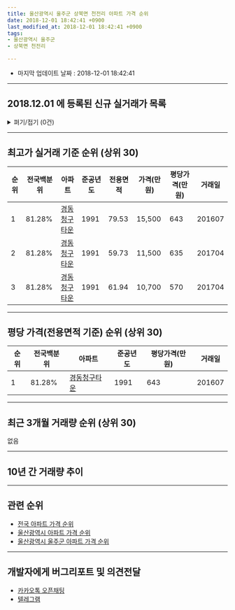 ```yaml
---
title: 울산광역시 울주군 상북면 천전리 아파트 가격 순위
date: 2018-12-01 18:42:41 +0900
last_modified_at: 2018-12-01 18:42:41 +0900
tags:
- 울산광역시 울주군
- 상북면 천전리

---
```


* 마지막 업데이트 날짜 : 2018-12-01 18:42:41

---

## 2018.12.01 에 등록된 신규 실거래가 목록

<details>
<summary>펴기/접기 (0건)</summary>
<div markdown="1">

|아파트|전국백분위|준공년도|전용면적|가격(만원)|평당가격(만원)|거래일|
|---|---|---|---|---|---|---|
|없음|||||||


</div>
</details>

---

## 최고가 실거래 기준 순위 (상위 30)


|순위|전국백분위|아파트|준공년도|전용면적|가격(만원)|평당가격(만원)|거래일|
|---|---|---|---|---|---|---|---|
|1|81.28%|[경동청구타운](https://search.naver.com/search.naver?query=%EC%9A%B8%EC%82%B0%EA%B4%91%EC%97%AD%EC%8B%9C+%EC%9A%B8%EC%A3%BC%EA%B5%B0+%EC%83%81%EB%B6%81%EB%A9%B4+%EC%B2%9C%EC%A0%84%EB%A6%AC+%EA%B2%BD%EB%8F%99%EC%B2%AD%EA%B5%AC%ED%83%80%EC%9A%B4)|1991|79.53|15,500|643|201607|
|2|81.28%|[경동청구타운](https://search.naver.com/search.naver?query=%EC%9A%B8%EC%82%B0%EA%B4%91%EC%97%AD%EC%8B%9C+%EC%9A%B8%EC%A3%BC%EA%B5%B0+%EC%83%81%EB%B6%81%EB%A9%B4+%EC%B2%9C%EC%A0%84%EB%A6%AC+%EA%B2%BD%EB%8F%99%EC%B2%AD%EA%B5%AC%ED%83%80%EC%9A%B4)|1991|59.73|11,500|635|201704|
|3|81.28%|[경동청구타운](https://search.naver.com/search.naver?query=%EC%9A%B8%EC%82%B0%EA%B4%91%EC%97%AD%EC%8B%9C+%EC%9A%B8%EC%A3%BC%EA%B5%B0+%EC%83%81%EB%B6%81%EB%A9%B4+%EC%B2%9C%EC%A0%84%EB%A6%AC+%EA%B2%BD%EB%8F%99%EC%B2%AD%EA%B5%AC%ED%83%80%EC%9A%B4)|1991|61.94|10,700|570|201704|


---

## 평당 가격(전용면적 기준) 순위 (상위 30)


|순위|전국백분위|아파트|준공년도|평당가격(만원)|거래일|
|---|---|---|---|---|---|
|1|81.28%|[경동청구타운](https://search.naver.com/search.naver?query=%EC%9A%B8%EC%82%B0%EA%B4%91%EC%97%AD%EC%8B%9C+%EC%9A%B8%EC%A3%BC%EA%B5%B0+%EC%83%81%EB%B6%81%EB%A9%B4+%EC%B2%9C%EC%A0%84%EB%A6%AC+%EA%B2%BD%EB%8F%99%EC%B2%AD%EA%B5%AC%ED%83%80%EC%9A%B4)|1991|643|201607|


---

## 최근 3개월 거래량 순위 (상위 30)

없음

---

## 10년 간 거래량 추이


<div style="width:100%;">
    <canvas id="deal_progress" height="250"></canvas>
</div>

<script>
new Chart(document.getElementById("deal_progress"), {
    type: 'line',
    data: {
        labels: ['200812','200901','200902','200903','200904','200905','200906','200907','200908','200909','200910','200911','200912','201001','201002','201003','201004','201005','201006','201007','201008','201009','201010','201011','201012','201101','201102','201103','201104','201105','201106','201107','201108','201109','201110','201111','201112','201201','201202','201203','201204','201205','201206','201207','201208','201209','201210','201211','201212','201301','201302','201303','201304','201305','201306','201307','201308','201309','201310','201311','201312','201401','201402','201403','201404','201405','201406','201407','201408','201409','201410','201411','201412','201501','201502','201503','201504','201505','201506','201507','201508','201509','201510','201511','201512','201601','201602','201603','201604','201605','201606','201607','201608','201609','201610','201611','201612','201701','201702','201703','201704','201705','201706','201707','201708','201709','201710','201711','201712','201801','201802','201803','201804','201805','201806','201807','201808','201809','201810','201811','201812'],
        datasets: [{
            label: '실거래 수',
            pointRadius: 1,
            data: [2, 1, 3, 3, 4, 5, 7, 4, 2, 2, 2, 0, 0, 5, 3, 5, 0, 4, 6, 5, 1, 3, 4, 9, 9, 3, 8, 9, 15, 5, 4, 3, 5, 10, 5, 3, 6, 4, 3, 4, 6, 4, 3, 2, 1, 4, 3, 4, 4, 1, 1, 7, 3, 6, 2, 3, 6, 5, 5, 5, 4, 8, 0, 6, 4, 1, 2, 2, 4, 11, 9, 2, 1, 4, 5, 6, 7, 3, 3, 2, 3, 5, 1, 2, 3, 2, 8, 3, 3, 4, 3, 5, 3, 3, 0, 2, 2, 2, 1, 4, 2, 4, 2, 1, 1, 2, 2, 2, 1, 1, 2, 3, 1, 3, 2, 1, 2, 3, 0, 0, 0],
            borderColor: "rgba(255, 201, 14, 1)",
            backgroundColor: "rgba(255, 201, 14, 0.5)",
            fill: true,
        }]
    },
    options: {
        responsive: true,
        title: {
            display: true,
            text: '10년간 거래량 추이'
        },
        tooltips: {
            mode: 'index',
            intersect: false,
        },
        hover: {
            mode: 'nearest',
            intersect: true
        },
        scales: {
            xAxes: [{
                display: true,
                scaleLabel: {
                    display: true,
                    labelString: '년/월'
                }
            }],
            yAxes: [{
                display: true,
                ticks: {
                    suggestedMin: 0,
                },
                scaleLabel: {
                    display: true,
                    labelString: '실거래 수'
                }
            }]
        }
    }
});

</script>


---

## 관련 순위

- [전국 아파트 가격 순위](https://inasie.github.io/apt-ranking/전국)
- [울산광역시 아파트 가격 순위](https://inasie.github.io/apt-ranking/울산광역시)
- [울산광역시 울주군 아파트 가격 순위](https://inasie.github.io/apt-ranking/울산광역시-울주군)


---

## 개발자에게 버그리포트 및 의견전달

- [카카오톡 오픈채팅](https://open.kakao.com/o/gLJUAP4)
- [텔레그램](https://t.me/inasie)

